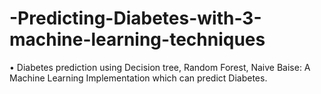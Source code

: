 # -Predicting-Diabetes-with-3-machine-learning-techniques
•	Diabetes prediction using Decision tree, Random Forest, Naive Baise: A Machine Learning Implementation which can predict Diabetes.
